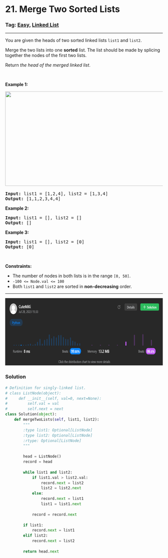 # 21. Merge Two Sorted Lists
### Tag: [Easy](https://github.com/TheOnlyMiki/LeetCode-For-Fun/tree/main#easy-level), [Linked List](https://github.com/TheOnlyMiki/LeetCode-For-Fun/tree/main#linked-list)
---
<div class="px-5 pt-4"><div class="flex"></div><div class="_1l1MA" data-track-load="description_content"><p>You are given the heads of two sorted linked lists <code>list1</code> and <code>list2</code>.</p>

<p>Merge the two lists into one <strong>sorted</strong> list. The list should be made by splicing together the nodes of the first two lists.</p>

<p>Return <em>the head of the merged linked list</em>.</p>

<p>&nbsp;</p>
<p><strong class="example">Example 1:</strong></p>
<img alt="" src="https://assets.leetcode.com/uploads/2020/10/03/merge_ex1.jpg" style="width: 662px; height: 302px;">
<pre><strong>Input:</strong> list1 = [1,2,4], list2 = [1,3,4]
<strong>Output:</strong> [1,1,2,3,4,4]
</pre>

<p><strong class="example">Example 2:</strong></p>

<pre><strong>Input:</strong> list1 = [], list2 = []
<strong>Output:</strong> []
</pre>

<p><strong class="example">Example 3:</strong></p>

<pre><strong>Input:</strong> list1 = [], list2 = [0]
<strong>Output:</strong> [0]
</pre>

<p>&nbsp;</p>
<p><strong>Constraints:</strong></p>

<ul>
	<li>The number of nodes in both lists is in the range <code>[0, 50]</code>.</li>
	<li><code>-100 &lt;= Node.val &lt;= 100</code></li>
	<li>Both <code>list1</code> and <code>list2</code> are sorted in <strong>non-decreasing</strong> order.</li>
</ul>
</div></div>

---
<img src="Submit.png" width="700" height="215" />

### Solution

```python
# Definition for singly-linked list.
# class ListNode(object):
#     def __init__(self, val=0, next=None):
#         self.val = val
#         self.next = next
class Solution(object):
    def mergeTwoLists(self, list1, list2):
        """
        :type list1: Optional[ListNode]
        :type list2: Optional[ListNode]
        :rtype: Optional[ListNode]
        """

        head = ListNode()
        record = head

        while list1 and list2:
            if list1.val > list2.val:
                record.next = list2
                list2 = list2.next
            else:
                record.next = list1
                list1 = list1.next

            record = record.next

        if list1:
            record.next = list1
        elif list2:
            record.next = list2

        return head.next
```
